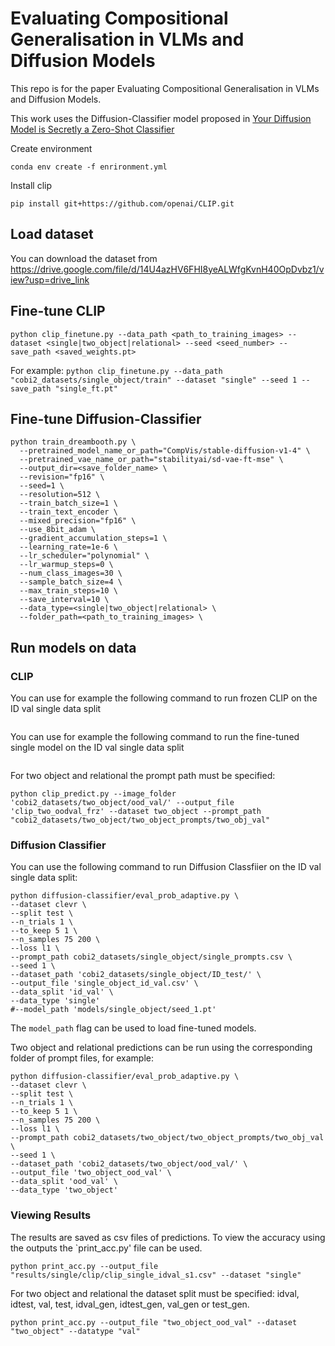 # **Evaluating Compositional Generalisation in VLMs and Diffusion Models**

This repo is for the paper Evaluating Compositional Generalisation in VLMs and Diffusion Models.

This work uses the Diffusion-Classifier model proposed in [Your Diffusion Model is Secretly a Zero-Shot Classifier](https://github.com/diffusion-classifier/diffusion-classifier)

Create environment
```
conda env create -f enrironment.yml
```
Install clip
```
pip install git+https://github.com/openai/CLIP.git
```

## Load dataset
You can download the dataset from https://drive.google.com/file/d/14U4azHV6FHI8yeALWfgKvnH40OpDvbz1/view?usp=drive_link

## Fine-tune CLIP
```
python clip_finetune.py --data_path <path_to_training_images> --dataset <single|two_object|relational> --seed <seed_number> --save_path <saved_weights.pt>
```
For example:
`python clip_finetune.py --data_path "cobi2_datasets/single_object/train" --dataset "single" --seed 1 --save_path "single_ft.pt"`

## Fine-tune Diffusion-Classifier
```
python train_dreambooth.py \
  --pretrained_model_name_or_path="CompVis/stable-diffusion-v1-4" \
  --pretrained_vae_name_or_path="stabilityai/sd-vae-ft-mse" \
  --output_dir=<save_folder_name> \
  --revision="fp16" \
  --seed=1 \
  --resolution=512 \
  --train_batch_size=1 \
  --train_text_encoder \
  --mixed_precision="fp16" \
  --use_8bit_adam \
  --gradient_accumulation_steps=1 \
  --learning_rate=1e-6 \
  --lr_scheduler="polynomial" \
  --lr_warmup_steps=0 \
  --num_class_images=30 \
  --sample_batch_size=4 \
  --max_train_steps=10 \
  --save_interval=10 \
  --data_type=<single|two_object|relational> \
  --folder_path=<path_to_training_images> \
```


## Run models on data
### CLIP
You can use for example the following command to run frozen CLIP on the ID val single data split
```python clip_predict.py --image_folder 'cobi2_datasets/single_object/ID_val/' --output_file 'results/single/clip/clip_single_idval_s1.csv' --dataset single
```

You can use for example the following command to run the fine-tuned single model on the ID val single data split
```python clip_predict.py --image_folder 'cobi2_datasets/single_object/ID_val/' --output_file 'results/single/clip/clip_single_idval_s1' --dataset single --model_path models/clip/single_object/seed_1_single.pt
```
For two object and relational the prompt path must be specified:
```
python clip_predict.py --image_folder 'cobi2_datasets/two_object/ood_val/' --output_file 'clip_two_oodval_frz' --dataset two_object --prompt_path "cobi2_datasets/two_object/two_object_prompts/two_obj_val"
```

### Diffusion Classifier
You can use the following command to run Diffusion Classfiier on the ID val single data split:
```
python diffusion-classifier/eval_prob_adaptive.py \
--dataset clevr \
--split test \
--n_trials 1 \
--to_keep 5 1 \
--n_samples 75 200 \
--loss l1 \
--prompt_path cobi2_datasets/single_object/single_prompts.csv \
--seed 1 \
--dataset_path 'cobi2_datasets/single_object/ID_test/' \
--output_file 'single_object_id_val.csv' \
--data_split 'id_val' \
--data_type 'single'
#--model_path 'models/single_object/seed_1.pt'
```
The `model_path` flag can be used to load fine-tuned models. 

Two object and relational predictions can be run using the corresponding folder of prompt files, for example:
```
python diffusion-classifier/eval_prob_adaptive.py \
--dataset clevr \
--split test \
--n_trials 1 \
--to_keep 5 1 \
--n_samples 75 200 \
--loss l1 \
--prompt_path cobi2_datasets/two_object/two_object_prompts/two_obj_val \
--seed 1 \
--dataset_path 'cobi2_datasets/two_object/ood_val/' \
--output_file 'two_object_ood_val' \
--data_split 'ood_val' \
--data_type 'two_object'
```
### Viewing Results 

The results are saved as csv files of predictions. To view the accuracy using the outputs the `print_acc.py' file can be used. 
```
python print_acc.py --output_file "results/single/clip/clip_single_idval_s1.csv" --dataset "single"
```
For two object and relational the dataset split must be specified: idval, idtest, val, test, idval_gen, idtest_gen, val_gen or test_gen.
```
python print_acc.py --output_file "two_object_ood_val" --dataset "two_object" --datatype "val"
```